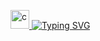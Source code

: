 <a href="https://michael-perdue.github.io/" target="_blank" rel="noreferrer"> <img src="https://github.com/Michael-Perdue/Michael-Perdue.github.io/blob/main/assets/img/favicons/favicon.ico" alt="c" width="30" height="30"/> <a href="https://michael-perdue.github.io/"> [![Typing SVG](https://readme-typing-svg.demolab.com/?lines=Welcome+Click+Here;To+See+My+Portfolio+Site)](https://michael-perdue.github.io/)
